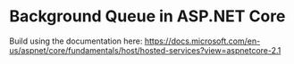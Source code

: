 # Background Queue in ASP.NET Core

Build using the documentation here: https://docs.microsoft.com/en-us/aspnet/core/fundamentals/host/hosted-services?view=aspnetcore-2.1

